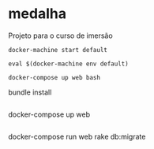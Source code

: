 # medalha
Projeto para o curso de imersão

```
docker-machine start default

````

````
eval $(docker-machine env default)

````

````
docker-compose up web bash

````
bundle install

````

````
docker-compose up web

````

````
docker-compose run web rake db:migrate

````
